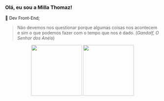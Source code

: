 ### Olá, eu sou a Milla Thomaz!

👾 Dev Front-End;  

> Não devemos nos questionar porque algumas coisas nos acontecem e sim o que podemos fazer com o tempo que nos é dado. (*Gandalf, O Senhor dos Anéis*)

<div align='center'>
  <img display='inline_block' height='165em' src='https://github-readme-stats.vercel.app/api?username=thomillaz&show_icons=true&theme=material-palenight'/>
  <img display='inline_block' height='165em' src='https://github-readme-stats.vercel.app/api/top-langs/?username=thomillaz&layout=compact&theme=material-palenight'/>
</div>
